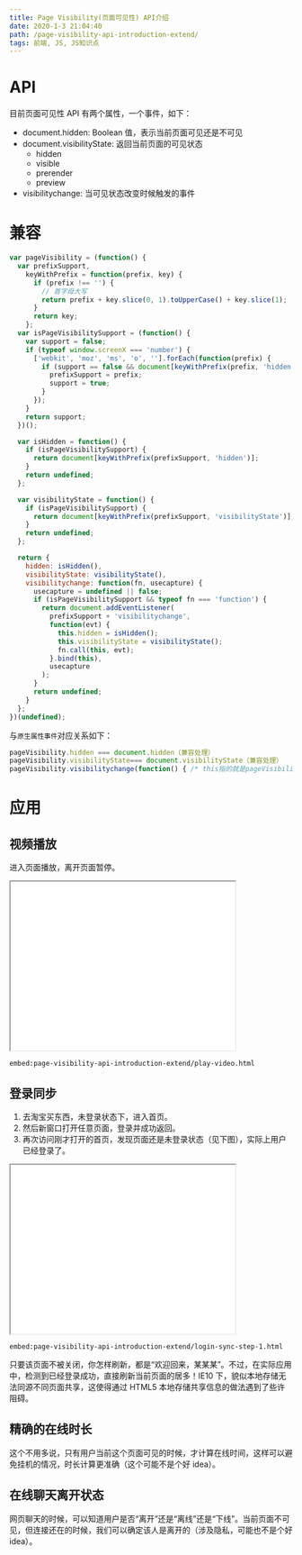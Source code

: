 ```yaml
---
title: Page Visibility(页面可见性) API介绍
date: 2020-1-3 21:04:40
path: /page-visibility-api-introduction-extend/
tags: 前端, JS, JS知识点
---
```


# API

目前页面可见性 API 有两个属性，一个事件，如下：

-  document.hidden: Boolean 值，表示当前页面可见还是不可见
-  document.visibilityState: 返回当前页面的可见状态
   -  hidden
   -  visible
   -  prerender
   -  preview
-  visibilitychange: 当可见状态改变时候触发的事件

# 兼容

```js
var pageVisibility = (function() {
  var prefixSupport,
    keyWithPrefix = function(prefix, key) {
      if (prefix !== '') {
        // 首字母大写
        return prefix + key.slice(0, 1).toUpperCase() + key.slice(1);
      }
      return key;
    };
  var isPageVisibilitySupport = (function() {
    var support = false;
    if (typeof window.screenX === 'number') {
      ['webkit', 'moz', 'ms', 'o', ''].forEach(function(prefix) {
        if (support == false && document[keyWithPrefix(prefix, 'hidden')] != undefined) {
          prefixSupport = prefix;
          support = true;
        }
      });
    }
    return support;
  })();

  var isHidden = function() {
    if (isPageVisibilitySupport) {
      return document[keyWithPrefix(prefixSupport, 'hidden')];
    }
    return undefined;
  };

  var visibilityState = function() {
    if (isPageVisibilitySupport) {
      return document[keyWithPrefix(prefixSupport, 'visibilityState')];
    }
    return undefined;
  };

  return {
    hidden: isHidden(),
    visibilityState: visibilityState(),
    visibilitychange: function(fn, usecapture) {
      usecapture = undefined || false;
      if (isPageVisibilitySupport && typeof fn === 'function') {
        return document.addEventListener(
          prefixSupport + 'visibilitychange',
          function(evt) {
            this.hidden = isHidden();
            this.visibilityState = visibilityState();
            fn.call(this, evt);
          }.bind(this),
          usecapture
        );
      }
      return undefined;
    }
  };
})(undefined);
```

与`原生属性事件`对应关系如下：

```js
pageVisibility.hidden === document.hidden（兼容处理）
pageVisibility.visibilityState=== document.visibilityState（兼容处理）
pageVisibility.visibilitychange(function() { /* this指的就是pageVisibility */ }); === document.addEventListener("visibilitychange", function() {});（兼容处理）
```

# 应用

## 视频播放

进入页面播放，离开页面暂停。

<iframe src="/examples/page-visibility-api-introduction-extend/play-video.html" width="400" height="300"></iframe>

`embed:page-visibility-api-introduction-extend/play-video.html`

## 登录同步

1.  去淘宝买东西，未登录状态下，进入首页。
2.  然后新窗口打开任意页面，登录并成功返回。
3.  再次访问刚才打开的首页，发现页面还是未登录状态（见下图），实际上用户已经登录了。

<iframe src="/examples/page-visibility-api-introduction-extend/login-sync-step-1.html" width="400" height="300"></iframe>

`embed:page-visibility-api-introduction-extend/login-sync-step-1.html`

只要该页面不被关闭，你怎样刷新，都是“欢迎回来，某某某”。不过，在实际应用中，检测到已经登录成功，直接刷新当前页面的居多！IE10 下，貌似本地存储无法同源不同页面共享，这使得通过 HTML5 本地存储共享信息的做法遇到了些许阻碍。

## 精确的在线时长

这个不用多说，只有用户当前这个页面可见的时候，才计算在线时间，这样可以避免挂机的情况，时长计算更准确（这个可能不是个好 idea）。

## 在线聊天离开状态

网页聊天的时候，可以知道用户是否“离开”还是“离线”还是“下线”。当前页面不可见，但连接还在的时候，我们可以确定该人是离开的（涉及隐私，可能也不是个好 idea）。
